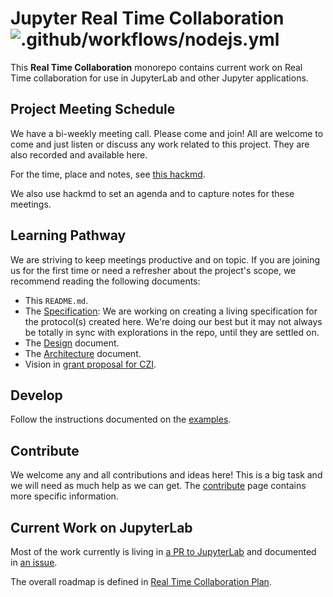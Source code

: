 # Jupyter Real Time Collaboration ![.github/workflows/nodejs.yml](https://github.com/jupyterlab/rtc/workflows/.github/workflows/nodejs.yml/badge.svg)

This **Real Time Collaboration** monorepo contains current work on Real Time
collaboration for use in JupyterLab and other Jupyter applications.

## Project Meeting Schedule

We have a bi-weekly meeting call. Please come and join! All are welcome to come
and just listen or discuss any work related to this project. They are also
recorded and available here.

For the time, place and notes, see [this hackmd](https://hackmd.io/@_4xc7QhhSHKODRQn1uiulw/BkV24I3qL/edit).

We also use hackmd to set an agenda and to capture notes for these meetings.

## Learning Pathway

We are striving to keep meetings productive and on topic. If you are joining
us for the first time or need a refresher about the project's scope, we
recommend reading the following documents:

- This `README.md`.
- The [Specification](https://jupyter-rtc.readthedocs.io/en/latest/developer/spec.html): We are working on creating a living specification for the protocol(s) created here. We're doing our best but it may not always be totally in sync with explorations in the repo, until they are settled on.
- The [Design](https://jupyter-rtc.readthedocs.io/en/latest/developer/design.html) document.
- The [Architecture](https://jupyter-rtc.readthedocs.io/en/latest/developer/architecture.html) document.
- Vision in [grant proposal for CZI](https://jupyter-rtc.readthedocs.io/en/latest/organisation/czi-2020.html).

## Develop

Follow the instructions documented on the [examples](https://jupyter-rtc.readthedocs.io/en/latest/developer/examples.html).

## Contribute

We welcome any and all contributions and ideas here! This is a big task and we
will need as much help as we can get. The [contribute](https://jupyter-rtc.readthedocs.io/en/latest/organisation/contribute.html)
page contains more specific information.

## Current Work on JupyterLab

Most of the work currently is living in [a PR to JupyterLab](https://github.com/jupyterlab/jupyterlab/pull/6871) and documented in [an issue](https://github.com/jupyterlab/jupyterlab/issues/5382).

The overall roadmap is defined in [Real Time Collaboration Plan](https://github.com/jupyterlab/team-compass/issues/30).
